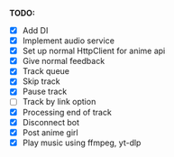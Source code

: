 ﻿**TODO:**
 - [x] Add DI
 - [x] Implement audio service
 - [x] Set up normal HttpClient for anime api
 - [x] Give normal feedback 
 - [x] Track queue 
 - [x] Skip track 
 - [x] Pause track 
 - [ ] Track by link option 
 - [x] Processing end of track
 - [x] Disconnect bot 
 - [x] Post anime girl 
 - [x] Play music using ffmpeg, yt-dlp